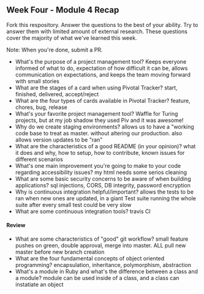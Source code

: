 ## Week Four - Module 4 Recap

Fork this respository. Answer the questions to the best of your ability. Try to answer them with limited amount of external research. These questions cover the majority of what we've learned this week. 

Note: When you're done, submit a PR. 

* What's the purpose of a project management tool?
Keeps everyone informed of what to do, expectation of how difficult it can be, allows communication on expectations, and keeps the team moving forward with small stories
* What are the stages of a card when using Pivotal Tracker?
start, finished, delivered, accept/reject
* What are the four types of cards available in Pivotal Tracker?
 feature, chores, bug, release
* What's your favorite project management tool?
Waffle for Turing projects, but at my job shadow they used Piv and it was awesome!
* Why do we create staging environments?
allows us to have a "working code base to treat as master. without altering our production. also allows version updates to be "ran"
* What are the characteristics of a good README (in your opinion)?
what it does and why, how to setup, how to contribute, known issues for different scenarios
* What's one main improvement you're going to make to your code regarding accessibility issues?
my html needs some serios cleaning 
* What are some basic security concerns to be aware of when building applications?
sql injections, CORS, DB integrity, password encryption
* Why is continuous integration helpful/important?
allows the tests to be ran when new ones are updated, in a giant Test suite running the whole suite after every small test could be very slow
* What are some continuous integration tools?
travis CI

#### Review  

* What are some characteristics of "good" git workflow?
small feature pushes on green, double approval, merge into master. ALL pull new master before new branch creation
* What are the four fundamental concepts of object oriented programming?
encapsulation, inheritance, polymorphism, abstraction
* What's a module in Ruby and what's the difference between a class and a module?
module can be used inside of a class, and a class can instatiate an object 

